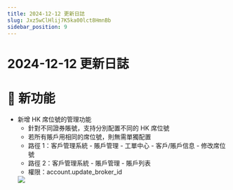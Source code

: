 ```yaml
---
title: 2024-12-12 更新日誌
slug: Jxz5wClHlij7K5ka00lct8HmnBb
sidebar_position: 9
---
```



# 2024-12-12 更新日誌

# 🎉 新功能

- 新增 HK 席位號的管理功能
    - 針對不同證券賬號，支持分別配置不同的 HK 席位號
    - 若所有賬戶用相同的席位號，則無需單獨配置
    - 路徑 1：客戶管理系統 - 賬戶管理 - 工單中心 - 客戶/賬戶信息 - 修改席位號
    - 路徑 2：客戶管理系統 - 賬戶管理 - 賬戶列表
    - 權限：account.update_broker_id
    <img src="/assets/AU1cbkqKOopCFwxJErDcsJ1on7b.png" src-width="2848" src-height="646" align="center"/>
    
